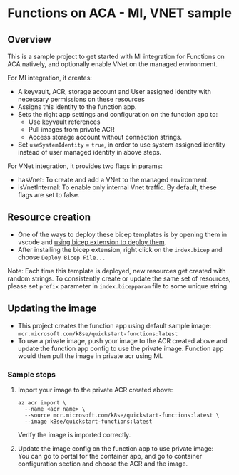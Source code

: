 # Functions on ACA - MI, VNET sample

## Overview

This is a sample project to get started with MI integration for Functions on ACA natively, and optionally enable VNet on the managed environment.

For MI integration, it creates:
- A keyvault, ACR, storage account and User assigned identity with necessary permissions on these resources
- Assigns this identity to the function app.
- Sets the right app settings and configuration on the function app to:
  - Use keyvault references
  - Pull images from private ACR
  - Access storage account without connection strings.
- Set `useSystemIdentity` = `true`, in order to use system assigned identity instead of user managed identity in above steps.

For VNet integration, it provides two flags in params:
- hasVnet: To create and add a VNet to the managed environment.
- isVnetInternal: To enable only internal Vnet traffic.
By default, these flags are set to false.

## Resource creation

- One of the ways to deploy these bicep templates is by opening them in vscode and [using bicep extension to deploy them](https://learn.microsoft.com/en-us/azure/azure-resource-manager/bicep/visual-studio-code?tabs=CLI#deploy-bicep-file).
- After installing the bicep extension, right click on the `index.bicep` and choose `Deploy Bicep File...`

Note: Each time this template is deployed, new resources get created with random strings. To consistently create or update the same set of resources, please set `prefix` parameter in `index.bicepparam` file to some unique string.

## Updating the image

- This project creates the function app using default sample image: `mcr.microsoft.com/k8se/quickstart-functions:latest`
- To use a private image, push your image to the ACR created above and update the function app config to use the private image. Function app would then pull the image in private acr using MI.

### Sample steps

1. Import your image to the private ACR created above:
   ```
   az acr import \
     --name <acr name> \
     --source mcr.microsoft.com/k8se/quickstart-functions:latest \
     --image k8se/quickstart-functions:latest
   ```
   Verify the image is imported correctly.

2. Update the image config on the function app to use private image: <br/>
   You can go to portal for the container app, and go to container configuration section and choose the ACR and the image.
